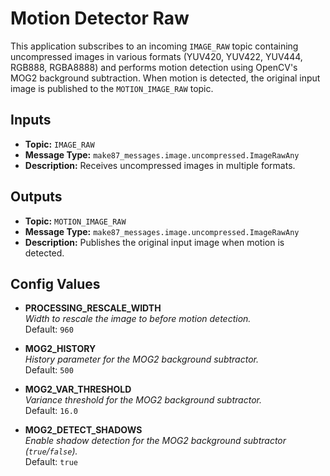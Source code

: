 # Motion Detector Raw

This application subscribes to an incoming `IMAGE_RAW` topic containing uncompressed images in various formats (YUV420, YUV422, YUV444, RGB888, RGBA8888) and performs motion detection using OpenCV's MOG2 background subtraction. When motion is detected, the original input image is published to the `MOTION_IMAGE_RAW` topic.

## Inputs

- **Topic:** `IMAGE_RAW`
- **Message Type:** `make87_messages.image.uncompressed.ImageRawAny`
- **Description:** Receives uncompressed images in multiple formats.

## Outputs

- **Topic:** `MOTION_IMAGE_RAW`
- **Message Type:** `make87_messages.image.uncompressed.ImageRawAny`
- **Description:** Publishes the original input image when motion is detected.

## Config Values

- **PROCESSING_RESCALE_WIDTH**  
  *Width to rescale the image to before motion detection.*  
  Default: `960`

- **MOG2_HISTORY**  
  *History parameter for the MOG2 background subtractor.*  
  Default: `500`

- **MOG2_VAR_THRESHOLD**  
  *Variance threshold for the MOG2 background subtractor.*  
  Default: `16.0`

- **MOG2_DETECT_SHADOWS**  
  *Enable shadow detection for the MOG2 background subtractor (`true`/`false`).*  
  Default: `true`
